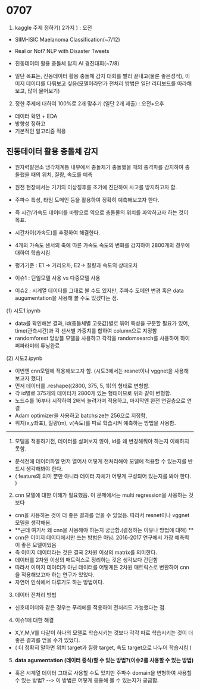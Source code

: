 # 0707 

1. kaggle 주제 정하기( 2가지 ) : 오전
- SIIM-ISIC Maelanoma Classification(~7/12) 
- Real or Not? NLP with Disaster Tweets
- 진동데이터 활용 충돌체 탐지 AI 경진대회(~7/8) 

- 일단 목표는, 진동데이터 활용 충돌체 감지 대회를 빨리 끝내고(물론 좋은성적),
 이미지 데이터를 다뤄보고 싶음(모델이라던가 전처리 방법은 일단 리더보드를
따라해보고, 많이 물어보기)


2. 정한 주제에 대하여 100%로 2개 맞추기 (일단 2개 제출) : 오전+오후 
- 데이터 확인 + EDA
- 방향성 정하고
- 기본적인 알고리즘 적용 


## 진동데이터 활용 충돌체 감지 

- 원자력발전소 냉각재계통 내부에서 충돌체가 충돌했을 때의 충격파를 감지하여 충돌했을 때의 위치, 질량, 속도를 예측
- 원전 현장에서는 기기의 이상징후를 조기에 진단하여 사고를 방지하고자 함. 
- 주파수 특성, 타임 도메인 등을 활용하여 정확히 예측해보고자 한다. 
- 즉 시간/가속도 데이터를 바탕으로 역으로 충돌물의 위치를 파악하고자 하는 것이 목표. 

- 시간차이(가속도)를 추정하여 해결한다. 
- 4개의 가속도 센서의 축에 따른 가속도 속도의 변화를 감지하여 2800개의 경우에 대하여 학습시킴
- 평가기준 : E1 -> 거리오차, E2-> 질량과 속도의 상대오차
- 이슈1 : 단일모델 사용 vs 다중모델 사용
- 이슈2 : 시계열 데이터를 그대로 볼 수도 있지만, 주파수 도메인 변경 혹은 data augumentation을 사용해 볼 수도 있겠다는 점. 

(1) 시도1.ipynb
- data를 확인해본 결과, id(충돌체별 고윳값)별로 묶어 특성을 구분할 필요가 있어, time(관측시간)과 각 센서별 가중치를 합하여 column으로 지정함
- randomforest 앙상블 모델을 사용하고 각각을 randomsearch를 사용하여 하이퍼파라미터 튜닝완료 

(2) 시도2.ipynb
- 이번엔 cnn모델에 적용해보고자 함. (시도3에서는 resnet이나 vggnet을 사용해 보고자 했다) 
- 먼저 데이터를 .reshape((2800, 375, 5, 1))의 형태로 변형함. 
- 각 id별로 375개의 데이터가 2800개 있는 형태이므로 위와 같이 변형함. 
- 노드수를 16부터 시작하여 2배씩 늘려가며 적용하고, 마지막엔 완전 연결층으로 연결
- Adam optimizer을 사용하고 batchsize는 256으로 지정함,
- 위치(x,y좌표), 질량(m), v(속도)를 따로 학습시켜 예측하는 방법을 사용함. 


---------------------------------------------------------------------
1. 모델을 적용하기전, 데이터를 살펴보지 않아, id를 왜 변경해줘야 하는지 이해하지 못함. 
- 분석전에 데이터파일 먼저 열어서 어떻게 전처리해야 모델에 적용할 수 있는지를 반드시 생각해봐야 한다. 
- ( feature의 의미 뿐만 아니라 데이터 자체가 어떻게 구성되어 있는지를 봐야 한다. ) 

2. cnn 모델에 대한 이해가 필요했음. 이 문제에서는 multi regression을 사용하는 것보다 
- cnn을 사용하는 것이 더 좋은 결과를 얻을 수 있었음. 따라서 resnet이나 vggnet 모델을 생각해봄. 
- **근데 여기서 왜 cnn을 사용해야 하는지 궁금함.(결정하는 이유나 방법에 대해) **
- cnn은 이미지 데이터에서만 쓰는 방법은 아님. 2016-2017 연구에서 가장 예측력이 좋은 모델이었음
- 즉 이미지 데이터라는 것은 결국 2차원 이상의 matrix를 의미한다. 
- 데이터를 2차원 이상의 매트릭스로 정리하는 것은 생각보다 간단함
- 따라서 이미지 데이터가 아닌 데이터를 어떻게든 2차원 매트릭스로 변환하여 cnn을 적용해보고자 하는 연구가 있었다. 
- 자연어 인식에서 다루기도 하는 방법이다. 

3. 데이터 전처리 방법
- 신호데이터와 같은 경우는 푸리에를 적용하여 전처리도 가능했다는 점. 

4. 이슈1에 대한 해결
- X,Y,M,V를 다같이 하나의 모델로 학습시키는 것보다 각각 따로 학습시키는 것이 더 좋은 결과를 얻을 수가 있었다. 
- ( 더 정확히 말하면 위치 target과 질량 target, 속도 target으로 나누어 학습시킴 )

5. **data agumentation (데이터 증식)할 수 있는 방법?(이슈2를 사용할 수 있는 방법)**
- 혹은 시계열 데이터 그대로 사용할 수도 있지만 주파수 domain을 변형하여 사용할 수 있는 방법?
--> 이 방법은 어떻게 응용해 볼 수 있는지가 궁금함. 
